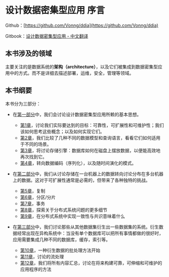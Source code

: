 # 设计数据密集型应用 序言

Github：[https://github.com/Vonng/ddia](https://github.com/Vonng/ddia)

Gitbook：[设计数据密集型应用 - 中文翻译](https://vonng.gitbooks.io/ddia-cn/content/)

## 本书涉及的领域

主要关注的是数据系统的**架构（architecture）**，以及它们被集成到数据密集型应用中的方式。而不是详细去描述部署，运维，安全，管理等领域。

## 本书纲要

本书分为三部分：

- 在[第一部分](https://vonng.gitbooks.io/ddia-cn/content/part-i.html)中，我们会讨论设计数据密集型应用所赖的基本思想。
  - [第1章](https://vonng.gitbooks.io/ddia-cn/content/ch1.html)，讨论我们实际要达到的目标：可靠性，可扩展性和可维护性；我们该如何思考这些概念；以及如何实现它们。
  - [第2章](https://vonng.gitbooks.io/ddia-cn/content/ch2.html)，我们比较了几种不同的数据模型和查询语言，看看它们如何适用于不同的场景。
  - [第3章](https://vonng.gitbooks.io/ddia-cn/content/ch3.html)，将讨论存储引擎：数据库如何在磁盘上摆放数据，以便能高效地再次找到它。
  - [第4章](https://vonng.gitbooks.io/ddia-cn/content/ch4.html)，转向数据编码（序列化），以及随时间演化的模式。

- 在[第二部分](https://vonng.gitbooks.io/ddia-cn/content/part-ii.html)中，我们从讨论存储在一台机器上的数据转向讨论分布在多台机器上的数据。这对于可扩展性通常是必需的，但带来了各种独特的挑战。
  - [第5章](https://vonng.gitbooks.io/ddia-cn/content/ch5.html)，复制
  - [第6章](https://vonng.gitbooks.io/ddia-cn/content/ch6.html)，分区/分片
  - [第7章](https://vonng.gitbooks.io/ddia-cn/content/ch7.html)，事务
  - [第8章](https://vonng.gitbooks.io/ddia-cn/content/ch8.html)，探索关于分布式系统问题的更多细节
  - [第9章](https://vonng.gitbooks.io/ddia-cn/content/ch9.html)，在分布式系统中实现一致性与共识意味着什么

- 在[第三部分](https://vonng.gitbooks.io/ddia-cn/content/part-iii.html)中，我们讨论那些从其他数据集衍生出一些数据集的系统。衍生数据经常出现在异构系统中：当没有单个数据库可以把所有事情都做的很好时，应用需要集成几种不同的数据库，缓存，索引等。
  - [第10章](https://vonng.gitbooks.io/ddia-cn/content/ch10.html)，一种衍生数据的批处理方法开始
  - [第11章](https://vonng.gitbooks.io/ddia-cn/content/ch11.html)，讨论的流处理
  - [第12章](https://vonng.gitbooks.io/ddia-cn/content/ch12.html)，我们将所有内容汇总，讨论在将来构建可靠，可伸缩和可维护的应用程序的方法

